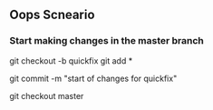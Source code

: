 ## Oops Scneario
### Start making changes in the master branch

git checkout -b quickfix
git add *

git commit -m "start of changes for quickfix"

git checkout master